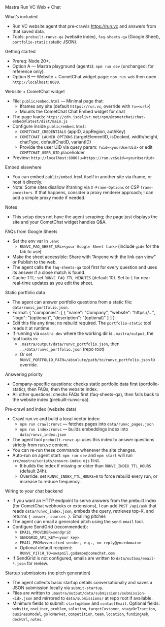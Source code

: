 Mastra Run VC Web + Chat

What’s included
- Run VC website agent that pre-crawls https://run.vc and answers from that saved data.
- Tools: `prebuilt-runvc-qa` (website index), `faq-sheets-qa` (Google Sheet), `portfolio-static` (static JSON).

Getting started
- Prereq: Node 20+.
- Option A — Mastra playground (agents): `npm run dev` (unchanged; for reference only).
- Option B — Website + CometChat widget page: `npm run web` then open `http://localhost:8080`.

Website + CometChat widget
- File: `public/embed.html` — Minimal page that:
  - Iframes any site (default `https://run.vc`, override with `?u=<url>`)
  - Mounts the CometChat Chat Embed widget for chat
- The page loads: `https://cdn.jsdelivr.net/npm/@cometchat/chat-embed@latest/dist/main.js`
- Configure inside `public/embed.html`:
  - `COMETCHAT_CREDENTIALS` (appID, appRegion, authKey)
  - `COMETCHAT_LAUNCH_OPTIONS` (targetElementID, isDocked, width/height, chatType, defaultChatID, variantID)
  - Provide the user UID via query param: `?uid=<yourUserUid>` or edit `COMETCHAT_USER_UID` placeholder
- Preview: `http://localhost:8080?u=https://run.vc&uid=<yourUserUid>`

Embed elsewhere
- You can embed `public/embed.html` itself in another site via iframe, or host it directly.
- Note: Some sites disallow iframing via `X-Frame-Options` or CSP `frame-ancestors`. If that happens, consider a proxy renderer approach; I can add a simple proxy mode if needed.

 

Notes
- This setup does not have the agent scraping; the page just displays the site and your CometChat widget handles Q&A.

FAQs from Google Sheets
- Set the env var in `.env`:
  - `RUNVC_FAQ_SHEET_URL=<your Google Sheet link>` (include `gid=` for the tab to use)
- Make the sheet accessible: Share with “Anyone with the link can view” or Publish to the web.
- The agent calls the `faq-sheets-qa` tool first for every question and uses its answer if a close match is found.
- Cache TTL: set `RUNVC_FAQ_TTL_MINUTES` (default 10). Set to `1` for near real-time updates as you edit the sheet.

Static portfolio data
- The agent can answer portfolio questions from a static file: `data/runvc_portfolio.json`.
- Format:
  {
    "companies": [ { "name": "Company", "website": "https://...", "logo": "(optional)", "description": "(optional)" } ]
  }
- Edit this file any time; no rebuild required. The `portfolio-static` tool reads it at runtime.
- If running via `mastra dev` where the working dir is `.mastra/output`, the tool looks in:
  - `.mastra/output/data/runvc_portfolio.json`, then `../data/runvc_portfolio.json` (repo root)
  - Or set `RUNVC_PORTFOLIO_PATH=/absolute/path/to/runvc_portfolio.json` to override.

Answering priority
- Company-specific questions: checks static portfolio data first (portfolio-static), then FAQs, then the website index.
- All other questions: checks FAQs first (faq-sheets-qa), then falls back to the website index (prebuilt-runvc-qa).

Pre-crawl and index (website data)
- Crawl run.vc and build a local vector index:
  - `npm run crawl:runvc` — fetches pages into `data/runvc_pages.json`
  - `npm run index:runvc` — builds embeddings index into `data/runvc_index.json`
- The agent tool `prebuilt-runvc-qa` uses this index to answer questions strictly from run.vc content.
- You can re-run these commands whenever the site changes.
- Auto-run on agent start: `npm run dev` and `npm start` will run `src/mastra/scripts/ensure-index.mjs` first.
  - It builds the index if missing or older than `RUNVC_INDEX_TTL_HOURS` (default 24h).
  - Override: set `RUNVC_INDEX_TTL_HOURS=0` to force rebuild every run, or increase to reduce frequency.

 

Wiring to your chat backend
- If you want an HTTP endpoint to serve answers from the prebuilt index (for CometChat webhooks or extensions), I can add `POST /api/ask` that reads `data/runvc_index.json`, embeds the query, retrieves top-K, and returns `{ answer, sources }`.
Emailing pitches
- The agent can email a generated pitch using the `send-email` tool.
- Configure SendGrid (recommended):
  - `EMAIL_PROVIDER=sendgrid`
  - `SENDGRID_API_KEY=<your key>`
  - `EMAIL_FROM=<verified sender, e.g., no-reply@yourdomain>`
  - Optional default recipient: `RUNVC_PITCH_TO=swapnil.godambe@comechat.com`
- If SendGrid is not configured, emails are written to `data/outbox/email-*.json` for review.

Startup submissions (no pitch generation)
- The agent collects basic startup details conversationally and saves a JSON submission locally via `submit-startup`.
- Files are written to `.mastra/output/data/submissions/submission-<id>.json` and mirrored to `data/submissions/` at repo root if available.
- Minimum fields to submit: `startupName` and `contactEmail`. Optional fields: `website`, `oneLiner`, `problem`, `solution`, `targetCustomer`, `stageOrTraction`, `businessModel`, `goToMarket`, `competition`, `team`, `location`, `fundingAsk`, `deckUrl`, `notes`.
